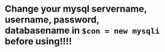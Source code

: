 # Change your mysql servername, username, password, databasename in `$con = new mysqli` before using!!!!
